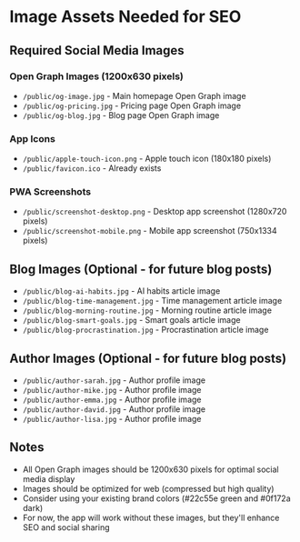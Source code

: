 # Image Assets Needed for SEO

## Required Social Media Images

### Open Graph Images (1200x630 pixels)
- `/public/og-image.jpg` - Main homepage Open Graph image
- `/public/og-pricing.jpg` - Pricing page Open Graph image  
- `/public/og-blog.jpg` - Blog page Open Graph image

### App Icons
- `/public/apple-touch-icon.png` - Apple touch icon (180x180 pixels)
- `/public/favicon.ico` - Already exists

### PWA Screenshots
- `/public/screenshot-desktop.png` - Desktop app screenshot (1280x720 pixels)
- `/public/screenshot-mobile.png` - Mobile app screenshot (750x1334 pixels)

## Blog Images (Optional - for future blog posts)
- `/public/blog-ai-habits.jpg` - AI habits article image
- `/public/blog-time-management.jpg` - Time management article image
- `/public/blog-morning-routine.jpg` - Morning routine article image
- `/public/blog-smart-goals.jpg` - Smart goals article image
- `/public/blog-procrastination.jpg` - Procrastination article image

## Author Images (Optional - for future blog posts)
- `/public/author-sarah.jpg` - Author profile image
- `/public/author-mike.jpg` - Author profile image
- `/public/author-emma.jpg` - Author profile image
- `/public/author-david.jpg` - Author profile image
- `/public/author-lisa.jpg` - Author profile image

## Notes
- All Open Graph images should be 1200x630 pixels for optimal social media display
- Images should be optimized for web (compressed but high quality)
- Consider using your existing brand colors (#22c55e green and #0f172a dark)
- For now, the app will work without these images, but they'll enhance SEO and social sharing 
